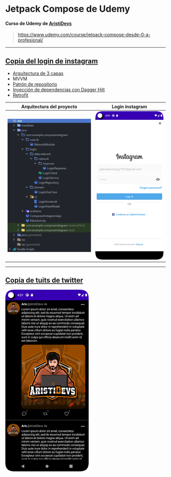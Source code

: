 # Jetpack Compose de Udemy

#### Curso de Udemy de [AristiDevs](https://www.youtube.com/c/AristiDevs) 
> <https://www.udemy.com/course/jetpack-compose-desde-0-a-profesional/>

----

## [Copia del login de instagram](https://github.com/GabrielGomezGG/AndroidComposeUdemy/tree/master/ComposeInstagram)

* [Arquitectura de 3 capas](https://developer.android.com/topic/architecture?hl=es-419&authuser=1)
* MVVM
* [Patrón de repositorio](https://developer.android.com/codelabs/basic-android-kotlin-training-repository-pattern?hl=es-419#0)
* [Inyección de dependencias con Dagger Hilt](https://developer.android.com/training/dependency-injection/hilt-android?hl=es-419&authuser=1)
* [Retrofit](https://square.github.io/retrofit/)

| Arquitectura del proyecto | Login instagram |
|-|-|
| ![Arquitectura](https://github.com/GabrielGomezGG/AndroidComposeUdemy/blob/master/ComposeInstagram/arquitecturas.png) | ![Login](https://github.com/GabrielGomezGG/AndroidComposeUdemy/blob/master/ComposeInstagram/login-instagram.png)|

-----

## [Copia de tuits de twitter](https://github.com/GabrielGomezGG/AndroidComposeUdemy/tree/master/RetoCopiaTuits)
![Tuit](https://github.com/GabrielGomezGG/AndroidComposeUdemy/blob/master/RetoCopiaTuits/reto-tuit.png)
